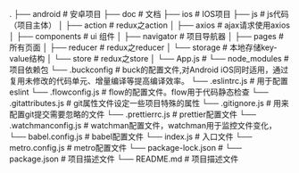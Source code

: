 .
  ├── android                  # 安卓项目
  ├── doc                      # 文档
  ├── ios                      # IOS项目
  ├── js                       # js代码（项目主体）
  │   ├── action               # redux之action
  │   ├── axios                # ajax请求使用axios
  │   ├── components           # ui 组件
  │   ├── navigator            # 项目导航器
  │   ├── pages                # 所有页面
  │   ├── reducer              # redux之reducer
  │   └── storage              # 本地存储key-value结构
  │   └── store                # redux之store
  │   └── App.js               # 
  └── node_modules             # 项目依赖包
  └── .buckconfig              # buck的配置文件,对Android iOS同时适用，通过复用未修改的代码单元、增量编译等提高编译效率。
  └── .eslintrc.js             # 用于配置eslint
  └── .flowconfig.js           # flow的配置文件。flow用于代码静态检查
  └── .gitattributes.js        # git属性文件设定一些项目特殊的属性
  └── .gitignore.js            # 用来配置git提交需要忽略的文件
  └── .prettierrc.js           # prettier配置文件
  └── .watchmanconfig.js       # watchman配置文件，watchman用于监控文件变化，
  └── babel.config.js          # babel配置文件
  └── index.js                 # 入口文件
  └── metro.config.js          # metro配置文件
  └── package-lock.json        #
  └── package.json             # 项目描述文件
  └── README.md                # 项目描述文件